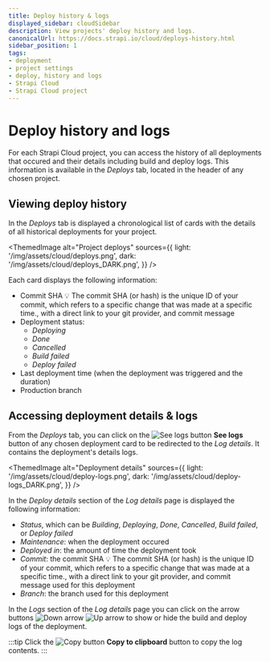 ```yaml
---
title: Deploy history & logs
displayed_sidebar: cloudSidebar
description: View projects' deploy history and logs.
canonicalUrl: https://docs.strapi.io/cloud/deploys-history.html
sidebar_position: 1
tags:
- deployment
- project settings
- deploy, history and logs
- Strapi Cloud
- Strapi Cloud project
---
```


# Deploy history and logs

For each Strapi Cloud project, you can access the history of all deployments that occured and their details including build and deploy logs. This information is available in the *Deploys* tab, located in the header of any chosen project.

## Viewing deploy history

In the *Deploys* tab is displayed a chronological list of cards with the details of all historical deployments for your project.

<ThemedImage
  alt="Project deploys"
  sources={{
    light: '/img/assets/cloud/deploys.png',
    dark: '/img/assets/cloud/deploys_DARK.png',
  }}
/>

Each card displays the following information:
- Commit SHA <Annotation>💡 The commit SHA (or hash) is the unique ID of your commit, which refers to a specific change that was made at a specific time.</Annotation>, with a direct link to your git provider, and commit message
- Deployment status:
    - *Deploying*
    - *Done*
    - *Cancelled*
    - *Build failed*
    - *Deploy failed*
- Last deployment time (when the deployment was triggered and the duration)
- Production branch

## Accessing deployment details & logs

From the *Deploys* tab, you can click on the ![See logs button](/img/assets/icons/Eye.svg) **See logs** button of any chosen deployment card to be redirected to the *Log details*. It contains the deployment's details logs.

<ThemedImage
  alt="Deployment details"
  sources={{
    light: '/img/assets/cloud/deploy-logs.png',
    dark: '/img/assets/cloud/deploy-logs_DARK.png',
  }}
/>

In the *Deploy details* section of the *Log details* page is displayed the following information:
- *Status*, which can be *Building*, *Deploying*, *Done*, *Cancelled*, *Build failed*, or *Deploy failed*
- *Maintenance*: when the deployment occured
- *Deployed in*: the amount of time the deployment took
- *Commit*: the commit SHA <Annotation>💡 The commit SHA (or hash) is the unique ID of your commit, which refers to a specific change that was made at a specific time.</Annotation>, with a direct link to your git provider, and commit message used for this deployment
- *Branch*: the branch used for this deployment

In the *Logs* section of the *Log details* page you can click on the arrow buttons ![Down arrow](/img/assets/icons/ONHOLDCarretDown.svg) ![Up arrow](/img/assets/icons/ONHOLDCarretUp.svg) to show or hide the build and deploy logs of the deployment.

:::tip
Click the ![Copy button](/img/assets/icons/duplicate.svg) **Copy to clipboard** button to copy the log contents.
:::
